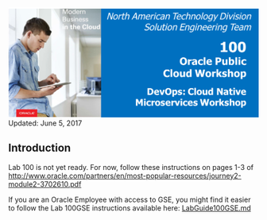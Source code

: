 
![](images/100/Picture100-lab.png)  
Updated: June 5, 2017

## Introduction

Lab 100 is not yet ready.  For now, follow these instructions on pages 1-3 of http://www.oracle.com/partners/en/most-popular-resources/journey2-module2-3702610.pdf


If you are an Oracle Employee with access to GSE, you might find it easier to follow the Lab 100GSE instructions available here: [LabGuide100GSE.md](LabGuide100GSE.md)